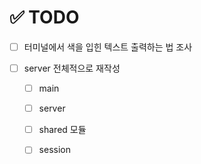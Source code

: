 # ✅ TODO

- [ ] 터미널에서 색을 입힌 텍스트 출력하는 법 조사

- [ ] server 전체적으로 재작성

    - [ ] main

    - [ ] server

    - [ ] shared 모듈

    - [ ] session
